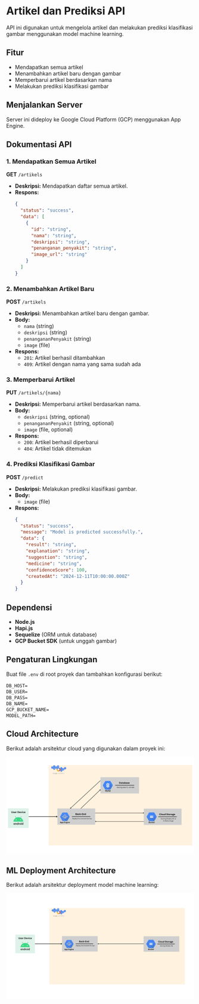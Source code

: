 # Artikel dan Prediksi API

API ini digunakan untuk mengelola artikel dan melakukan prediksi klasifikasi gambar menggunakan model machine learning.

## Fitur
- Mendapatkan semua artikel
- Menambahkan artikel baru dengan gambar
- Memperbarui artikel berdasarkan nama
- Melakukan prediksi klasifikasi gambar

## Menjalankan Server
Server ini dideploy ke Google Cloud Platform (GCP) menggunakan App Engine. 

## Dokumentasi API

### 1. Mendapatkan Semua Artikel
**GET** `/artikels`

- **Deskripsi:** Mendapatkan daftar semua artikel.
- **Respons:**
  ```json
  {
    "status": "success",
    "data": [
      {
        "id": "string",
        "nama": "string",
        "deskripsi": "string",
        "penanganan_penyakit": "string",
        "image_url": "string"
      }
    ]
  }
  ```

### 2. Menambahkan Artikel Baru
**POST** `/artikels`

- **Deskripsi:** Menambahkan artikel baru dengan gambar.
- **Body:**
  - `nama` (string)
  - `deskripsi` (string)
  - `penangananPenyakit` (string)
  - `image` (file)
- **Respons:**
  - `201`: Artikel berhasil ditambahkan
  - `409`: Artikel dengan nama yang sama sudah ada

### 3. Memperbarui Artikel
**PUT** `/artikels/{nama}`

- **Deskripsi:** Memperbarui artikel berdasarkan nama.
- **Body:**
  - `deskripsi` (string, optional)
  - `penangananPenyakit` (string, optional)
  - `image` (file, optional)
- **Respons:**
  - `200`: Artikel berhasil diperbarui
  - `404`: Artikel tidak ditemukan

### 4. Prediksi Klasifikasi Gambar
**POST** `/predict`

- **Deskripsi:** Melakukan prediksi klasifikasi gambar.
- **Body:**
  - `image` (file)
- **Respons:**
  ```json
  {
    "status": "success",
    "message": "Model is predicted successfully.",
    "data": {
      "result": "string",
      "explanation": "string",
      "suggestion": "string",
      "medicine": "string",
      "confidenceScore": 100,
      "createdAt": "2024-12-11T10:00:00.000Z"
    }
  }
  ```

## Dependensi
- **Node.js**
- **Hapi.js**
- **Sequelize** (ORM untuk database)
- **GCP Bucket SDK** (untuk unggah gambar)

## Pengaturan Lingkungan
Buat file `.env` di root proyek dan tambahkan konfigurasi berikut:

```env
DB_HOST=
DB_USER=
DB_PASS=
DB_NAME=
GCP_BUCKET_NAME=
MODEL_PATH=
```
## Cloud Architecture
Berikut adalah arsitektur cloud yang digunakan dalam proyek ini:

![Cloud Architecture](https://github.com/CekApel/cloud_computing/blob/b4257ed3c2adbde9fd9f003636c99f28d5c161f4/CloudArchi.png)

## ML Deployment Architecture
Berikut adalah arsitektur deployment model machine learning:

![ML Deployment Architecture](https://github.com/CekApel/cloud_computing/blob/b4257ed3c2adbde9fd9f003636c99f28d5c161f4/mlArchi.png)

